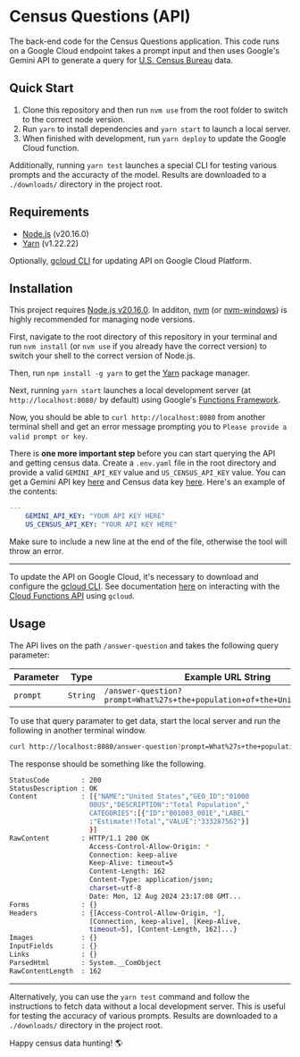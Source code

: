 # Census Questions (API)

The back-end code for the Census Questions application. This code runs on a Google Cloud endpoint takes a prompt input and then uses Google's Gemini API to generate a query for [U.S. Census Bureau](https://www.census.gov/) data.

## Quick Start

1. Clone this repository and then run `nvm use` from the root folder to switch to the correct node version. 
2. Run `yarn` to install dependencies and `yarn start` to launch a local server. 
3. When finished with development, run `yarn deploy` to update the Google Cloud function.

Additionally, running `yarn test` launches a special CLI for testing various prompts and the accuracty of the model. Results are downloaded to a `./downloads/` directory in the project root.

## Requirements 

- [Node.js](https://nodejs.org/en/download/package-manager) (v20.16.0)
- [Yarn](https://classic.yarnpkg.com/en/) (v1.22.22)

Optionally, [gcloud CLI](https://cloud.google.com/sdk/gcloud) for updating API on Google Cloud Platform.

## Installation

This project requires [Node.js v20.16.0](https://nodejs.org/en/download/package-manager). In additon, [nvm](https://github.com/nvm-sh/nvm) (or [nvm-windows](https://github.com/coreybutler/nvm-windows)) is highly recommended for managing node versions.

First, navigate to the root directory of this repository in your terminal and run `nvm install` (or `nvm use` if you already have the correct version) to switch your shell to the correct version of Node.js.

Then, run `npm install -g yarn` to get the [Yarn](https://classic.yarnpkg.com/en/) package manager.

Next, running `yarn start` launches a local development server (at `http://localhost:8080/` by default) using Google's [Functions Framework](https://github.com/GoogleCloudPlatform/functions-framework-nodejs).

Now, you should be able to `curl http://localhost:8080` from another terminal shell and get an error message prompting you to `Please provide a valid prompt or key`.

There is **one more important step** before you can start querying the API and getting census data. Create a `.env.yaml` file in the root directory and provide a valid `GEMINI_API_KEY` value and `US_CENSUS_API_KEY` value. You can get a Gemini API key [here](https://ai.google.dev/gemini-api/docs/api-key) and Census data key [here](https://api.census.gov/data/key_signup.html). Here's an example of the contents:

```yaml
---
    GEMINI_API_KEY: "YOUR API KEY HERE"
    US_CENSUS_API_KEY: "YOUR API KEY HERE"

```

Make sure to include a new line at the end of the file, otherwise the tool will throw an error.

---

To update the API on Google Cloud, it's necessary to download and configure the [gcloud CLI](https://cloud.google.com/sdk/gcloud). See documentation [here](https://cloud.google.com/functions/docs/create-deploy-gcloud) on interacting with the [Cloud Functions API](https://cloud.google.com/functions/docs/concepts/overview) using `gcloud`.

## Usage

The API lives on the path `/answer-question` and takes the following query parameter:

| Parameter | Type | Example URL String |
| --------- | ---- | ------------------ |
| `prompt` | `String` | `/answer-question?prompt=What%27s+the+population+of+the+United+States%3F` |

To use that query paramater to get data, start the local server and run the following in another terminal window.

```bash
curl http://localhost:8080/answer-question?prompt=What%27s+the+population+of+the+United+States%3F
```

The response should be something like the following.

```bash
StatusCode        : 200
StatusDescription : OK
Content           : [{"NAME":"United States","GEO_ID":"01000
                    00US","DESCRIPTION":"Total Population","
                    CATEGORIES":[{"ID":"B01003_001E","LABEL"
                    :"Estimate!!Total","VALUE":"333287562"}]
                    }]
RawContent        : HTTP/1.1 200 OK
                    Access-Control-Allow-Origin: *
                    Connection: keep-alive
                    Keep-Alive: timeout=5
                    Content-Length: 162
                    Content-Type: application/json;
                    charset=utf-8
                    Date: Mon, 12 Aug 2024 23:17:08 GMT...   
Forms             : {}
Headers           : {[Access-Control-Allow-Origin, *],       
                    [Connection, keep-alive], [Keep-Alive,   
                    timeout=5], [Content-Length, 162]...}    
Images            : {}
InputFields       : {}
Links             : {}
ParsedHtml        : System.__ComObject
RawContentLength  : 162
```

---

Alternatively, you can use the `yarn test` command and follow the instructions to fetch data without a local development server. This is useful for testing the accuracy of various prompts. Results are downloaded to a `./downloads/` directory in the project root.

Happy census data hunting! 🌎
